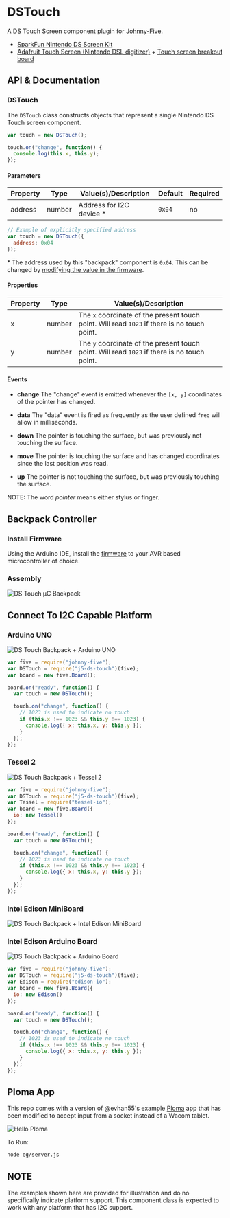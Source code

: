 # DSTouch

A DS Touch Screen component plugin for [Johnny-Five](https://github.com/rwaldron/johnny-five).

- [SparkFun Nintendo DS Screen Kit](https://www.sparkfun.com/products/13631)
- [Adafruit Touch Screen (Nintendo DSL digitizer)](https://www.adafruit.com/products/333) + [Touch screen breakout board](https://www.adafruit.com/product/334)

## API & Documentation

### DSTouch 

The `DSTouch` class constructs objects that represent a single Nintendo DS Touch screen component.

```js
var touch = new DSTouch();

touch.on("change", function() {
  console.log(this.x, this.y);
});
```

#### Parameters

| Property   | Type      | Value(s)/Description      | Default | Required |
|------------|-----------|---------------------------|---------|----------|
| address    | number    | Address for I2C device \* | `0x04`  | no       |


```js
// Example of explicitly specified address
var touch = new DSTouch({
  address: 0x04
});
```

\* The address used by this "backpack" component is `0x04`. This can be changed by [modifying the value in the firmware](https://github.com/rwaldron/j5-ds-touch/blob/master/firmware/ds_touch_slave.ino#L3). 

#### Properties

| Property   | Type      | Value(s)/Description      |
|------------|-----------|---------------------------|
| x    | number    | The `x` coordinate of the present touch point. Will read `1023` if there is no touch point.  |
| y    | number    | The `y` coordinate of the present touch point. Will read `1023` if there is no touch point.  |


#### Events

- **change** The "change" event is emitted whenever the `[x, y]` coordinates of the pointer has changed.

- **data** The "data" event is fired as frequently as the user defined `freq` will allow in milliseconds.

- **down** The pointer is touching the surface, but was previously not touching the surface.

- **move** The pointer is touching the surface and has changed coordinates since the last position was read. 

- **up** The pointer is not touching the surface, but was previously touching the surface.


NOTE: The word _pointer_ means either stylus or finger.



## Backpack Controller

### Install Firmware

Using the Arduino IDE, install the [firmware](https://github.com/rwaldron/j5-ds-touch/blob/master/firmware/ds_touch_slave.ino) to your AVR based microcontroller of choice. 

### Assembly

![DS Touch μC Backpack](https://github.com/rwaldron/j5-ds-touch/blob/master/assets/ds-touch-backpack.png)


## Connect To I2C Capable Platform

### Arduino UNO

![DS Touch Backpack + Arduino UNO](https://raw.githubusercontent.com/rwaldron/j5-ds-touch/master/assets/ds-touch-backpack-with-uno.png)

```js
var five = require("johnny-five");
var DSTouch = require("j5-ds-touch")(five);
var board = new five.Board();

board.on("ready", function() {
  var touch = new DSTouch();

  touch.on("change", function() {
    // 1023 is used to indicate no touch 
    if (this.x !== 1023 && this.y !== 1023) {
      console.log({ x: this.x, y: this.y });
    }
  });
});
```

### Tessel 2

![DS Touch Backpack + Tessel 2](https://raw.githubusercontent.com/rwaldron/j5-ds-touch/master/assets/ds-touch-backpack-with-tessel-2.png)

```js
var five = require("johnny-five");
var DSTouch = require("j5-ds-touch")(five);
var Tessel = require("tessel-io");
var board = new five.Board({
  io: new Tessel()
});

board.on("ready", function() {
  var touch = new DSTouch();

  touch.on("change", function() {
    // 1023 is used to indicate no touch 
    if (this.x !== 1023 && this.y !== 1023) {
      console.log({ x: this.x, y: this.y });
    }
  });
});
```

### Intel Edison MiniBoard

![DS Touch Backpack + Intel Edison MiniBoard](https://raw.githubusercontent.com/rwaldron/j5-ds-touch/master/assets/ds-touch-backpack-with-edison-mini.png)

### Intel Edison Arduino Board

![DS Touch Backpack + Arduino Board](https://raw.githubusercontent.com/rwaldron/j5-ds-touch/master/assets/ds-touch-backpack-with-edison-arduino.png)


```js
var five = require("johnny-five");
var DSTouch = require("j5-ds-touch")(five);
var Edison = require("edison-io");
var board = new five.Board({
  io: new Edison()
});

board.on("ready", function() {
  var touch = new DSTouch();

  touch.on("change", function() {
    // 1023 is used to indicate no touch 
    if (this.x !== 1023 && this.y !== 1023) {
      console.log({ x: this.x, y: this.y });
    }
  });
});
```

## Ploma App

This repo comes with a version of @evhan55's example [Ploma](https://github.com/evhan55/ploma) app that has been modified to accept input from a socket instead of a Wacom tablet. 

![Hello Ploma](https://github.com/rwaldron/j5-ds-touch/blob/master/assets/hello-ploma.png)


To Run: 


```sh
node eg/server.js
```



## NOTE

The examples shown here are provided for illustration and do no specifically indicate platform support. This component class is expected to work with any platform that has I2C support. 
